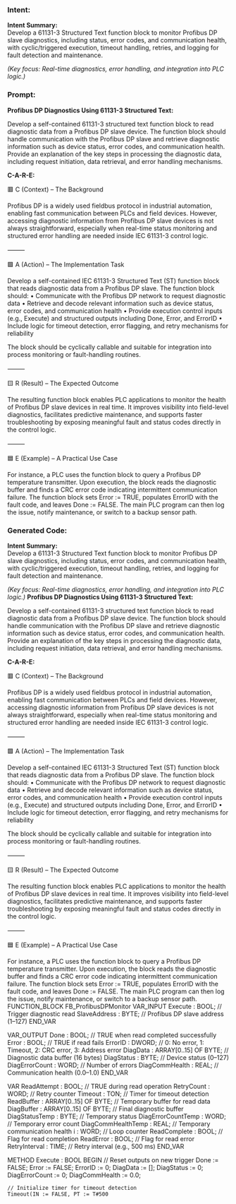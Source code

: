 ### Intent:
**Intent Summary:**  
Develop a 61131-3 Structured Text function block to monitor Profibus DP slave diagnostics, including status, error codes, and communication health, with cyclic/triggered execution, timeout handling, retries, and logging for fault detection and maintenance.  

*(Key focus: Real-time diagnostics, error handling, and integration into PLC logic.)*

### Prompt:
**Profibus DP Diagnostics Using 61131-3 Structured Text:**

Develop a self-contained 61131-3 structured text function block to read diagnostic data from a Profibus DP slave device. The function block should handle communication with the Profibus DP slave and retrieve diagnostic information such as device status, error codes, and communication health. Provide an explanation of the key steps in processing the diagnostic data, including request initiation, data retrieval, and error handling mechanisms.

**C-A-R-E:**

🟥 C (Context) – The Background

Profibus DP is a widely used fieldbus protocol in industrial automation, enabling fast communication between PLCs and field devices. However, accessing diagnostic information from Profibus DP slave devices is not always straightforward, especially when real-time status monitoring and structured error handling are needed inside IEC 61131-3 control logic.

⸻

🟩 A (Action) – The Implementation Task

Develop a self-contained IEC 61131-3 Structured Text (ST) function block that reads diagnostic data from a Profibus DP slave. The function block should:
	•	Communicate with the Profibus DP network to request diagnostic data
	•	Retrieve and decode relevant information such as device status, error codes, and communication health
	•	Provide execution control inputs (e.g., Execute) and structured outputs including Done, Error, and ErrorID
	•	Include logic for timeout detection, error flagging, and retry mechanisms for reliability

The block should be cyclically callable and suitable for integration into process monitoring or fault-handling routines.

⸻

🟨 R (Result) – The Expected Outcome

The resulting function block enables PLC applications to monitor the health of Profibus DP slave devices in real time. It improves visibility into field-level diagnostics, facilitates predictive maintenance, and supports faster troubleshooting by exposing meaningful fault and status codes directly in the control logic.

⸻

🟦 E (Example) – A Practical Use Case

For instance, a PLC uses the function block to query a Profibus DP temperature transmitter. Upon execution, the block reads the diagnostic buffer and finds a CRC error code indicating intermittent communication failure. The function block sets Error := TRUE, populates ErrorID with the fault code, and leaves Done := FALSE. The main PLC program can then log the issue, notify maintenance, or switch to a backup sensor path.

### Generated Code:
**Intent Summary:**  
Develop a 61131-3 Structured Text function block to monitor Profibus DP slave diagnostics, including status, error codes, and communication health, with cyclic/triggered execution, timeout handling, retries, and logging for fault detection and maintenance.  

*(Key focus: Real-time diagnostics, error handling, and integration into PLC logic.)*
**Profibus DP Diagnostics Using 61131-3 Structured Text:**

Develop a self-contained 61131-3 structured text function block to read diagnostic data from a Profibus DP slave device. The function block should handle communication with the Profibus DP slave and retrieve diagnostic information such as device status, error codes, and communication health. Provide an explanation of the key steps in processing the diagnostic data, including request initiation, data retrieval, and error handling mechanisms.

**C-A-R-E:**

🟥 C (Context) – The Background

Profibus DP is a widely used fieldbus protocol in industrial automation, enabling fast communication between PLCs and field devices. However, accessing diagnostic information from Profibus DP slave devices is not always straightforward, especially when real-time status monitoring and structured error handling are needed inside IEC 61131-3 control logic.

⸻

🟩 A (Action) – The Implementation Task

Develop a self-contained IEC 61131-3 Structured Text (ST) function block that reads diagnostic data from a Profibus DP slave. The function block should:
	•	Communicate with the Profibus DP network to request diagnostic data
	•	Retrieve and decode relevant information such as device status, error codes, and communication health
	•	Provide execution control inputs (e.g., Execute) and structured outputs including Done, Error, and ErrorID
	•	Include logic for timeout detection, error flagging, and retry mechanisms for reliability

The block should be cyclically callable and suitable for integration into process monitoring or fault-handling routines.

⸻

🟨 R (Result) – The Expected Outcome

The resulting function block enables PLC applications to monitor the health of Profibus DP slave devices in real time. It improves visibility into field-level diagnostics, facilitates predictive maintenance, and supports faster troubleshooting by exposing meaningful fault and status codes directly in the control logic.

⸻

🟦 E (Example) – A Practical Use Case

For instance, a PLC uses the function block to query a Profibus DP temperature transmitter. Upon execution, the block reads the diagnostic buffer and finds a CRC error code indicating intermittent communication failure. The function block sets Error := TRUE, populates ErrorID with the fault code, and leaves Done := FALSE. The main PLC program can then log the issue, notify maintenance, or switch to a backup sensor path.
FUNCTION_BLOCK FB_ProfibusDPMonitor
VAR_INPUT
    Execute : BOOL; // Trigger diagnostic read
    SlaveAddress : BYTE; // Profibus DP slave address (1–127)
END_VAR

VAR_OUTPUT
    Done : BOOL; // TRUE when read completed successfully
    Error : BOOL; // TRUE if read fails
    ErrorID : DWORD; // 0: No error, 1: Timeout, 2: CRC error, 3: Address error
    DiagData : ARRAY[0..15] OF BYTE; // Diagnostic data buffer (16 bytes)
    DiagStatus : BYTE; // Device status (0–127)
    DiagErrorCount : WORD; // Number of errors
    DiagCommHealth : REAL; // Communication health (0.0–1.0)
END_VAR

VAR
    ReadAttempt : BOOL; // TRUE during read operation
    RetryCount : WORD; // Retry counter
    Timeout : TON; // Timer for timeout detection
    ReadBuffer : ARRAY[0..15] OF BYTE; // Temporary buffer for read data
    DiagBuffer : ARRAY[0..15] OF BYTE; // Final diagnostic buffer
    DiagStatusTemp : BYTE; // Temporary status
    DiagErrorCountTemp : WORD; // Temporary error count
    DiagCommHealthTemp : REAL; // Temporary communication health
    i : WORD; // Loop counter
    ReadComplete : BOOL; // Flag for read completion
    ReadError : BOOL; // Flag for read error
    RetryInterval : TIME; // Retry interval (e.g., 500 ms)
END_VAR

METHOD Execute : BOOL
BEGIN
    // Reset outputs on new trigger
    Done := FALSE;
    Error := FALSE;
    ErrorID := 0;
    DiagData := [];
    DiagStatus := 0;
    DiagErrorCount := 0;
    DiagCommHealth := 0.0;

    // Initialize timer for timeout detection
    Timeout(IN := FALSE, PT := T#500
